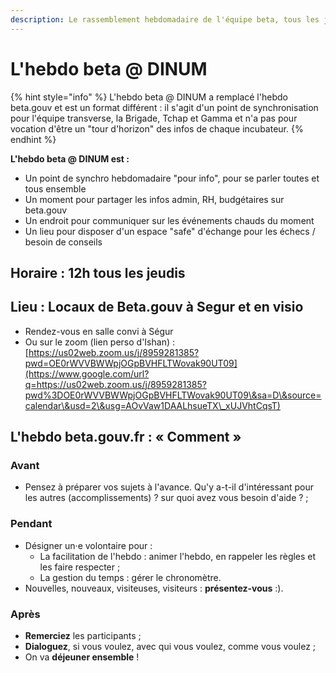 ```yaml
---
description: Le rassemblement hebdomadaire de l'équipe beta, tous les jeudis à midi !
---
```


# L'hebdo beta @ DINUM

{% hint style="info" %}
L'hebdo beta @ DINUM a remplacé l'hebdo beta.gouv et est un format différent : il s'agit d'un point de synchronisation pour l'équipe transverse, la Brigade, Tchap et Gamma et n'a pas pour vocation d'être un "tour d'horizon" des infos de chaque incubateur.
{% endhint %}

**L'hebdo beta @ DINUM est :**

* Un point de synchro hebdomadaire "pour info", pour se parler toutes et tous ensemble
* Un moment pour partager les infos admin, RH, budgétaires sur beta.gouv
* Un endroit pour communiquer sur les événements chauds du moment
* Un lieu pour disposer d'un espace "safe" d'échange pour les échecs / besoin de conseils

## Horaire : 12h tous les jeudis

## Lieu : Locaux de Beta.gouv à Segur et en visio

* Rendez-vous en salle convi à Ségur
* Ou sur le zoom (lien perso d'Ishan) :  [https://us02web.zoom.us/j/8959281385?pwd=OE0rWVVBWWpjOGpBVHFLTWovak90UT09](https://www.google.com/url?q=https://us02web.zoom.us/j/8959281385?pwd%3DOE0rWVVBWWpjOGpBVHFLTWovak90UT09\&sa=D\&source=calendar\&usd=2\&usg=AOvVaw1DAALhsueTX\_xUJVhtCqsT)

## L'hebdo beta.gouv.fr : « Comment »

### Avant

* Pensez à préparer vos sujets à l'avance. Qu'y a-t-il d'intéressant pour les autres (accomplissements) ? sur quoi avez vous besoin d'aide ? ;

### Pendant

* Désigner un·e volontaire pour :
  * La facilitation de l'hebdo : animer l'hebdo, en rappeler les règles et les faire respecter ;
  * La gestion du temps : gérer le chronomètre.
* Nouvelles, nouveaux, visiteuses, visiteurs : **présentez-vous** :).

### Après

* **Remerciez** les participants ;
* **Dialoguez**, si vous voulez, avec qui vous voulez, comme vous voulez ;
* On va **déjeuner ensemble** !
